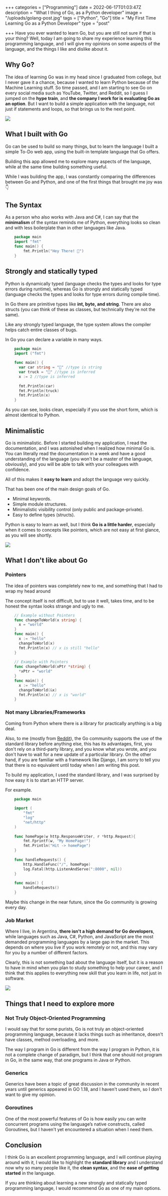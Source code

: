 +++
categories = ["Programming"]
date = 2022-06-17T01:03:47Z
description = "What I thing of Go, as a Python developer"
image = "/uploads/golang-post.jpg"
tags = ["Python", "Go"]
title = "My First Time Learning Go as a Python Developer"
type = "post"

+++
Have you ever wanted to learn Go, but you are still not sure if that is your thing? Well, today I am going to share my experience learning this programming language, and I will give my opinions on some aspects of the language, and the things I like and dislike about it.

## Why Go?

The idea of learning Go was in my head since I graduated from college, but I never gave it a chance, because I wanted to learn Python because of the Machine Learning stuff. So time passed, and I am starting to see Go on every social media such as YouTube, Twitter, and Reddit, so I guess I jumped on the **hype train**, and **the company I work for is evaluating Go as an option**. But I want to build a simple application with the language, not just if statements and loops, so that brings us to the next point.

![](https://upload.wikimedia.org/wikipedia/commons/thumb/0/05/Go_Logo_Blue.svg/1200px-Go_Logo_Blue.svg.png)

## What I built with Go

Go can be used to build so many things, but to learn the language I built a simple To-Do web app, using the built-in template language that Go offers.

Building this app allowed me to explore many aspects of the language, while at the same time building something useful.

While I was building the app, I was constantly comparing the differences between Go and Python, and one of the first things that brought me joy was 👇

## The Syntax

As a person who also works with Java and C#, I can say that the **minimalism** of the syntax reminds me of Python, everything looks so clean and with less boilerplate than in other languages like Java.

```go
    package main
    import "fmt"
    func main() {
        fmt.Println("Hey There! 👋")
    }
```

## Strongly and statically typed

Python is dynamically typed (language checks the types and looks for type errors during runtime), whereas Go is strongly and statically typed (language checks the types and looks for type errors during compile time).

In Go there are primitive types like **int, byte, and string**. There are also structs (you can think of these as classes, but technically they're not the same).

Like any strongly typed language, the type system allows the compiler helps catch entire classes of bugs.

In Go you can declare a variable in many ways.

```go
    package main
    import ("fmt")
    
    func main() {
      var car string = "🚗" //type is string
      var truck = "🚚" //type is inferred
      x := 2 //type is inferred
    
      fmt.Println(car)
      fmt.Println(truck)
      fmt.Println(x)
    }
```

As you can see, looks clean, especially if you use the short form, which is almost identical to Python.

## Minimalistic

Go is minimalistic. Before I started building my application, I read the documentation, and I was astonished when I realized how minimal Go is. You can literally read the documentation in a week and have a good understanding of the language (you won't be a master of the language, obviously), and you will be able to talk with your colleagues with confidence.

All of this makes it **easy to learn** and adopt the language very quickly.

That has been one of the main design goals of Go.

* Minimal keywords.
* Simple module structures.
* Minimalistic visibility control (only public and package-private).
* Easy to define types (structs).

Python is easy to learn as well, but I think **Go is a little harder**, especially when it comes to concepts like pointers, which are not easy at first glance, as you will see shortly.

![](/uploads/computer-black.jpg)

## What I don't like about Go

### Pointers

The idea of pointers was completely new to me, and something that I had to wrap my head around

The concept itself is not difficult, but to use it well, takes time, and to be honest the syntax looks strange and ugly to me.

```go
    // Example without Pointers
    func changeToWorld(x string) {
      x = "world"
    }
    func main() {
      x := "hello"
      changeToWorld(x)
      fmt.Println(x) // x is still "hello"
    }
    
    // Example with Pointers
    func changeToWorld(xPtr *string) {
      *xPtr = "world"
    }
    func main() {
      x := "hello"
      changeToWorld(&x)
      fmt.Println(x) // x is "world"
    }
```

### Not many Libraries/Frameworks

Coming from Python where there is a library for practically anything is a big deal.

Also, to me (mostly from [Reddit](https://www.reddit.com/r/golang "Golang Subreddit")), the Go community supports the use of the standard library before anything else, this has its advantages, first, you don't rely on a third-party library, and you know what you wrote, and you don't have to wait for a new update of a particular library. On the other hand, if you are familiar with a framework like Django, I am sorry to tell you that there is no equivalent until today when I am writing this post.

To build my application, I used the standard library, and I was surprised by how easy it is to start an HTTP server.

For example.

```go
    package main
    
    import (
        "fmt"
        "log"
        "net/http"
    )
    
    func homePage(w http.ResponseWriter, r *http.Request){
        fmt.Fprintf(w, "My HomePage!")
        fmt.Println("Hit -> homePage")
    }
    
    func handleRequests() {
        http.HandleFunc("/", homePage)
        log.Fatal(http.ListenAndServe(":8000", nil))
    }
    
    func main() {
        handleRequests()
    }
```

Maybe this change in the near future, since the Go community is growing every day.

### Job Market

Where I live, in Argentina, **there isn't a high demand for Go developers**, while languages such as Java, C#, Python, and JavaScript are the most demanded programming languages by a large gap in the market. This depends on where you live if you work remotely or not, and this may vary for you by a number of different factors.

Clearly, this is not something bad about the language itself, but it is a reason to have in mind when you plan to study something to help your career, and I think that this applies to everything new skill that you learn in life, not just in software.

![](/uploads/thinking-guy.jpeg)

## Things that I need to explore more

### Not Truly Object-Oriented Programming

I would say that for some purists, Go is not truly an object-oriented programming language, because it lacks things such as inheritance, doesn't have classes, method overloading, and more.

The way I program in Go is different from the way I program in Python, it is not a complete change of paradigm, but I think that one should not program in Go, in the same way, that one programs in Java or Python.

### Generics

Generics have been a topic of great discussion in the community in recent years until generics appeared in GO 1.18, and I haven't used them, so I don't want to give my opinion.

### Goroutines

One of the most powerful features of Go is how easily you can write concurrent programs using the language’s native constructs, called Goroutines, but I haven't yet encountered a situation when I need them.

## Conclusion

I think Go is an excellent programming language, and I will continue playing around with it, I would like to highlight the **standard library** and I understand now why so many people like it, the **clean syntax**, and the **ease of getting started** in the language.

If you are thinking about learning a new strongly and statically typed programming language, I would recommend Go as one of my main options.